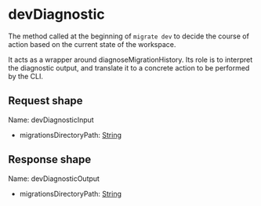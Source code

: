 # devDiagnostic

The method called at the beginning of `migrate dev` to decide the course of
action based on the current state of the workspace.

It acts as a wrapper around diagnoseMigrationHistory. Its role is to interpret the diagnostic
output, and translate it to a concrete action to be performed by the CLI.



## Request shape

Name: devDiagnosticInput

- migrationsDirectoryPath: [String](../shapes/String.md)



## Response shape

Name: devDiagnosticOutput

- migrationsDirectoryPath: [String](../shapes/String.md)



